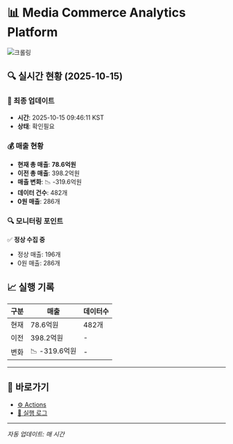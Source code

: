 # 📊 Media Commerce Analytics Platform

![크롤링](https://img.shields.io/badge/크롤링-확인필요-orange)

## 🔍 실시간 현황 (2025-10-15)

### 📍 최종 업데이트
- **시간**: 2025-10-15 09:46:11 KST
- **상태**: 확인필요

### 💰 매출 현황
- **현재 총 매출**: **78.6억원**
- **이전 총 매출**: 398.2억원
- **매출 변화**: 📉 -319.6억원
- **데이터 건수**: 482개
- **0원 매출**: 286개

### 🔍 모니터링 포인트

✅ **정상 수집 중**
- 정상 매출: 196개
- 0원 매출: 286개


## 📈 실행 기록

| 구분 | 매출 | 데이터수 |
|------|------|----------|
| 현재 | 78.6억원 | 482개 |
| 이전 | 398.2억원 | - |
| 변화 | 📉 -319.6억원 | - |

---

## 🔗 바로가기

- [⚙️ Actions](../../actions)
- [📝 실행 로그](../../actions/workflows/daily_scraping.yml)

---

*자동 업데이트: 매 시간*
